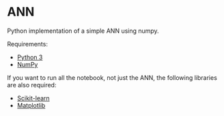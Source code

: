 # ANN
Python implementation of a simple ANN using numpy.

Requirements:

- [Python 3](https://www.python.org/)
- [NumPy](http://www.numpy.org/)

If you want to run all the notebook, not just the ANN, the following libraries are also required:

- [Scikit-learn](http://scikit-learn.org/)
- [Matplotlib](https://matplotlib.org/)
